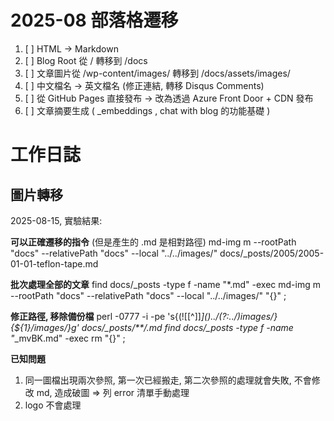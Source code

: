 # 2025-08 部落格遷移

1. [ ] HTML -> Markdown
2. [ ] Blog Root 從 / 轉移到 /docs
3. [ ] 文章圖片從 /wp-content/images/ 轉移到 /docs/assets/images/
4. [ ] 中文檔名 -> 英文檔名 (修正連結, 轉移 Disqus Comments)
5. [ ] 從 GitHub Pages 直接發布 -> 改為透過 Azure Front Door + CDN 發布
6. [ ] 文章摘要生成 ( _embeddings , chat with blog 的功能基礎 )


# 工作日誌

## 圖片轉移

2025-08-15, 實驗結果:

**可以正確遷移的指令** (但是產生的 .md 是相對路徑)
md-img m --rootPath "docs" --relativePath "docs" --local "../../images/<filename>" docs/_posts/2005/2005-01-01-teflon-tape.md

**批次處理全部的文章**
find docs/_posts -type f -name "*.md" -exec md-img m --rootPath "docs" --relativePath "docs" --local "../../images/<filename>" "{}" \;

**修正路徑, 移除備份檔**
perl -0777 -i -pe 's{(!\[[^\]]*\]\()\.\./(?:\.\./)*images/}{${1}/images/}g' docs/_posts/**/*.md
find docs/_posts -type f -name "*_mvBK.md" -exec rm "{}" \;

**已知問題**
1. 同一圖檔出現兩次參照, 第一次已經搬走, 第二次參照的處理就會失敗, 不會修改 md, 造成破圖
=> 列 error 清單手動處理
2. logo 不會處理